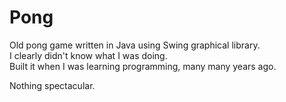 # Pong
Old pong game written in Java using Swing graphical library.<br />
I clearly didn't know what I was doing.<br/>
Built it when I was learning programming, many many years ago.<br />

Nothing spectacular.